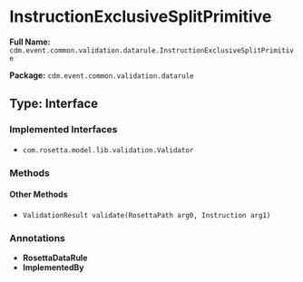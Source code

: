 # InstructionExclusiveSplitPrimitive

**Full Name:** `cdm.event.common.validation.datarule.InstructionExclusiveSplitPrimitive`

**Package:** `cdm.event.common.validation.datarule`

## Type: Interface

### Implemented Interfaces

- `com.rosetta.model.lib.validation.Validator`

### Methods

#### Other Methods

- `ValidationResult validate(RosettaPath arg0, Instruction arg1)`

### Annotations

- **RosettaDataRule**
- **ImplementedBy**

